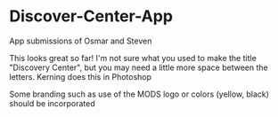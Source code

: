 # Discover-Center-App
App submissions of Osmar and Steven

This looks great so far!  I'm not sure what you used to make the title "Discovery Center", but you may need a little more space between the letters. Kerning does this in Photoshop

Some branding such as use of the MODS logo or colors (yellow, black) should be incorporated
